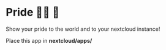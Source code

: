 # Pride :rainbow_flag: :rainbow: 
Show your pride to the world and to your nextcloud instance!

Place this app in **nextcloud/apps/**

